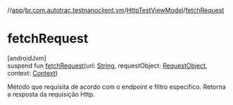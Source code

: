 //[app](../../../index.md)/[br.com.autotrac.testnanoclient.vm](../index.md)/[HttpTestViewModel](index.md)/[fetchRequest](fetch-request.md)

# fetchRequest

[androidJvm]\
suspend fun [fetchRequest](fetch-request.md)(url: [String](https://kotlinlang.org/api/latest/jvm/stdlib/kotlin/-string/index.html), requestObject: [RequestObject](../../br.com.autotrac.testnanoclient.dataRemote/-request-object/index.md), context: [Context](https://developer.android.com/reference/kotlin/android/content/Context.html))

Método que requisita de acordo com o endpoint e filtro específico. Retorna a resposta da requisição Http.
